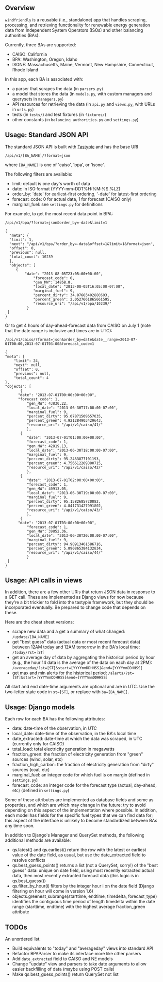 Overview
----------
<code>windfriendly</code> is a reusable (i.e., standalone) app that handles scraping, processing, and retrieving functionality
for renewable energy generation data from Independent System Operators (ISOs) and other balancing authorities (BAs).

Currently, three BAs are supported:
* CAISO: California
* BPA: Washington, Oregon, Idaho
* ISONE: Massachusetts, Maine, Vermont, New Hampshire, Connecticut, Rhode Island

In this app, each BA is associated with:
* a parser that scrapes the data (in <code>parsers.py</code>)
* a model that stores the data (in <code>models.py</code>, with custom managers and querysets in <code>managers.py</code>)
* API resources for retrieving the data (in <code>api.py</code> and <code>views.py</code>, with URLs in <code>urls.py</code>)
* tests (in <code>tests/</code>) and test fixtures (in <code>fixtures/</code>)
* other constants (in <code>balancing_authorities.py</code> and <code>settings.py</code>)


Usage: Standard JSON API
---------------
The standard JSON API is built with [Tastypie](http://django-tastypie.readthedocs.org/) and has the base URI

    /api/v1/[BA_NAME]/?format=json

where <code>[BA_NAME]</code> is one of 'caiso', 'bpa', or 'isone'.

The following filters are available:
* limit: default is one day's worth of data
* date: in ISO format (YYYY-mm-DDT%H:%M:%S.%LZ)
* order_by: 'date' for earliest-first ordering, '-date' for latest-first ordering
* forecast_code: 0 for actual data, 1 for forecast (CAISO only)
* marginal_fuel: see <code>settings.py</code> for definitions

For example, to get the most recent data point in BPA:

    /api/v1/bpa/?format=json&order_by=-date&limit=1

    {
      "meta": {
      "limit": 1, 
      "next": "/api/v1/bpa/?order_by=-date&offset=1&limit=1&format=json", 
      "offset": 0, 
      "previous": null, 
      "total_count": 10239
      }, 
      "objects": [
		 {
		     "date": "2013-08-05T23:05:00+00:00", 
      		     "forecast_code": 0, 
      		     "gen_MW": 14858.0, 
      		     "local_date": "2013-08-05T16:05:00-07:00", 
      		     "marginal_fuel": 9, 
      		     "percent_dirty": 34.87683402880603, 
      		     "percent_green": 2.0527661865661595, 
      		     "resource_uri": "/api/v1/bpa/10239/"
    	      }
  	 ]
    }

Or to get 4 hours of day-ahead-forecast data from CAISO on July 1 (note that the date range is inclusive and times are in UTC):

    /api/v1/caiso/?format=json&order_by=date&date__range=2013-07-01T00:00,2013-07-01T03:00&forecast_code=1

    {
	"meta": {
    	"limit": 24, 
    	"next": null, 
    	"offset": 0, 
    	"previous": null, 
    	"total_count": 4
  	}, 
  	"objects": [
    	   {
	      "date": "2013-07-01T00:00:00+00:00", 
	      "forecast_code": 1, 
      	      "gen_MW": 43830.22, 
      	      "local_date": "2013-06-30T17:00:00-07:00", 
      	      "marginal_fuel": 9, 
      	      "percent_dirty": 95.07871509657035, 
      	      "percent_green": 4.921284903429643, 
      	      "resource_uri": "/api/v1/caiso/41/"
    	      }, 
    	   {
      	      "date": "2013-07-01T01:00:00+00:00", 
      	      "forecast_code": 1, 
      	      "gen_MW": 42819.13, 
      	      "local_date": "2013-06-30T18:00:00-07:00", 
      	      "marginal_fuel": 9, 
      	      "percent_dirty": 95.2433877101193, 
      	      "percent_green": 4.756612289880715, 
      	      "resource_uri": "/api/v1/caiso/42/"
    	      }, 
    	   {
      	      "date": "2013-07-01T02:00:00+00:00", 
      	      "forecast_code": 1, 
      	      "gen_MW": 40913.05, 
      	      "local_date": "2013-06-30T19:00:00-07:00", 
      	      "marginal_fuel": 9, 
      	      "percent_dirty": 95.1582685720082, 
      	      "percent_green": 4.841731427991802, 
      	      "resource_uri": "/api/v1/caiso/43/"
    	      }, 
    	   {
	      "date": "2013-07-01T03:00:00+00:00", 
      	      "forecast_code": 1, 
      	      "gen_MW": 39852.36, 
      	      "local_date": "2013-06-30T20:00:00-07:00", 
      	      "marginal_fuel": 9, 
      	      "percent_dirty": 94.90913461586716, 
     	      "percent_green": 5.090865384132834, 
      	      "resource_uri": "/api/v1/caiso/44/"
    	      }
	 ]
    }


Usage: API calls in views
------------------------
In addition, there are a few other URIs that return JSON data in response to a GET call. These are implemented as Django views for now because they're a bit trickier to fold into the tastypie framework, but they should be incorporated eventually. Be prepared to change code that depends on these.

Here are the cheat sheet versions:
* scrape new data and a get a summary of what changed: <code>/update/[BA_NAME]</code>
* get "best guess" data (actual data or most recent forecast data) between 12AM today and 12AM tomorrow in the BA's local time: <code>/today/?st=[ST]</code>
* get an average day of data by aggregating the historical period by hour (e.g., the hour 14 data is the average of the data on each day at 2PM): <code>/averageday/?st=[ST]&start=[YYYYmmDDHHSS]&end=[YYYYmmDDHHSS]</code>
* get max and min alerts for the historical period: <code>/alerts/?st=[ST]&start=[YYYYmmDDHHSS]&end=[YYYYmmDDHHSS]</code>

All start and end date-time arguments are optional and are in UTC. Use the two-letter state code in <code>st=[ST]</code>, or replace with <code>ba=[BA_NAME]</code>.


Usage: Django models
---------------------
Each row for each BA has the following attributes:
* date: date-time of the observation, in UTC
* local_date: date-time of the observation, in the BA's local time
* date_extracted: date-time at which the data was scraped, in UTC (currently only for CAISO)
* total_load: total electricity generation in megawatts
* fraction_green: the fraction of electricity generation from "green" sources (wind, solar, etc)
* fraction_high_carbon: the fraction of electricity generation from "dirty" sources (coal, etc)
* marginal_fuel: an integer code for which fuel is on margin (defined in <code>settings.py</code>)
* forecast_code: an integer code for the forecast type (actual, day-ahead, etc) (defined in <code>settings.py</code>)

Some of these attributes are implemented as database fields and some as properties, and which are which may change in the future; try to avoid depending on this aspect of the implementation where possible. In addition, each model has fields for the specific fuel types that we can find data for; this aspect of the interface is unlikely to become standardized between BAs any time soon.

In addition to Django's Manager and QuerySet methods, the following additional methods are available:
* qs.latest() and qs.earliest() return the row with the latest or earliest value of the date field, as usual, but use the date_extracted field to resolve conflicts
* qs.best_guess_points() returns a list (not a QuerySet, sorry!) of the "best guess" data: unique on date field, using most recently extracted actual data, then most recently extracted forecast data (this logic is in qs.best_guess())
* qs.filter_by_hour(i) filters by the integer hour i on the date field (Django filtering on hour will come in version 1.6)
* objects.greenest_subrange(starttime, endtime, timedelta, forecast_type) identifies the contiguous time period of length timedelta within the date range (starttime, endtime) with the highest average fraction_green attribute


TODOs
-------------
An unordered list.
* Build equivalents to "today" and "averageday" views into standard API
* Refactor BPAParser to make its interface more like other parsers
* Add <code>date_extracted</code> field to CAISO and NE models
* Change "update" view and parsers to take date arguments to allow easier backfilling of data (maybe using POST calls)
* Make qs.best_guess_points() return QuerySet not list
